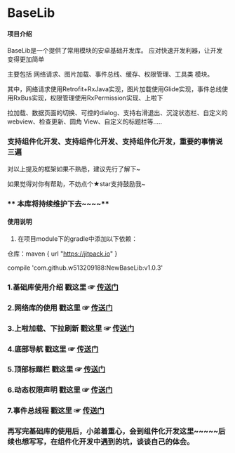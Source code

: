# BaseLib

#### 项目介绍
BaseLib是一个提供了常用模块的安卓基础开发库。 应对快速开发利器，让开发变得更加简单



主要包括 网络请求、图片加载、事件总线、缓存、权限管理、工具类 模块。

其中，网络请求使用Retrofit+RxJava实现，图片加载使用Glide实现，事件总线使用RxBus实现，权限管理使用RxPermission实现、上啦下

拉加载、数据页面的切换、可控的dialog、支持右滑退出、沉淀状态栏、自定义的webview、检查更新、圆角 View、自定义的标题栏等.....

### 支持组件化开发、支持组件化开发、支持组件化开发，重要的事情说三遍


对以上提及的框架如果不熟悉，建议先行了解下~

如果觉得对你有帮助，不妨点个★star支持鼓励我~

###  ** 本库将持续维护下去~~~~** 




#### 使用说明

1. 在项目module下的gradle中添加以下依赖：

仓库：maven { url "https://jitpack.io" }

compile  'com.github.w513209188:NewBaseLib:v1.0.3'

### 1.基础库使用介绍   戳这里  ☞ [传送门](https://www.jianshu.com/p/7762e97176c5)

### 2.网络库的使用   戳这里  ☞ [传送门](https://www.jianshu.com/p/198d40611ade)

### 3.上啦加载、下拉刷新   戳这里  ☞ [传送门](https://www.jianshu.com/p/316a099dad3b)

### 4.底部导航   戳这里  ☞ [传送门](https://www.jianshu.com/p/4ea2e788b0db)

### 5.顶部标题栏   戳这里  ☞ [传送门](https://www.jianshu.com/p/65b067af5029)

### 6.动态权限声明   戳这里  ☞ [传送门](https://www.jianshu.com/p/fa7cf7801f48)

### 7.事件总线程   戳这里  ☞ [传送门](https://www.jianshu.com/p/6129ff15e143)

### 再写完基础库的使用后，小弟着重心，会到组件化开发这里~~~~~后续也想写写，在组件化开发中遇到的坑，谈谈自己的体会。

